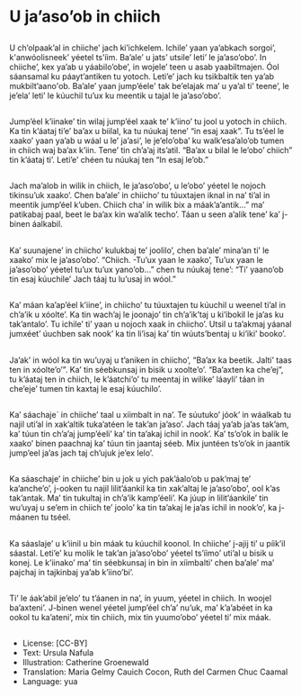 # U ja’aso’ob in chiich

##
U ch’olpaak’al in chiiche’ jach ki’ichkelem. Ichile’ yaan ya’abkach sorgoi’, k'anwóolisneek’ yéetel ts’íim. Ba’ale’ u jats’ utsile’ leti’ le ja’aso’obo’. In chiiche’, kex ya’ab u yáabilo’obe’, in wojele’ teen u asab yaabiltmajen. Óol sáansamal ku páayt’antiken tu yotoch. Leti’e’ jach ku tsikbaltik ten ya’ab mukbilt’aano'ob. Ba’ale’ yaan jump’éele' tak be’elajak ma’ u ya’al ti’ teene’, le je’ela’ leti’ le kúuchil tu’ux ku meentik u tajal le ja’aso’obo’.

##
Jump’éel k’iinake’ tin wilaj jump’éel xaak te’ k’iino’ tu jool u yotoch in chiich. Ka tin k’áataj ti’e’ ba’ax u biilal, ka tu núukaj tene’ “in esaj xaak”. Tu ts’éel le xaako’ yaan ya’ab u wáal u le’ ja’asi’, le je’elo’oba’ ku walk’esa’alo’ob tumen in chiich waj ba’ax k’iin. Tene’ tin ch’a’aj its’atil. “Ba’ax u bilal le le’obo’ chiich” tin k’áataj ti’. Leti’e’ chéen tu núukaj ten “In esaj le’ob.”

##
Jach ma’alob in wilik in chiich, le ja’aso’obo’, u le’obo’ yéetel le nojoch tikinsu’uk xaako’. Chen ba’ale’ in chiicho’ tu túuxtajen iknal in na’ ti’al in meentik jump’éel k’uben. Chiich cha’ in wilik bix a máak’a’antik…” ma’ patikabaj paal, beet le ba’ax kin wa’alik techo’. Táan u seen a’alik tene’ ka’ j-binen áalkabil.

##
Ka’ suunajene’ in chiicho’ kulukbaj te’ joolilo’, chen ba’ale’ mina’an ti’ le xaako’ mix le ja’aso’obo’. “Chiich. -Tu’ux yaan le xaako’, Tu’ux yaan le ja’aso’obo’ yéetel tu’ux tu’ux yano’ob…” chen tu núukaj tene’: “Ti’ yaano’ob tin esaj kúuchile’ Jach táaj tu lu’usaj in wóol.”

##
Ka’ máan ka’ap’éel k’iine’, in chiicho’ tu túuxtajen tu kúuchil u weenel ti’al in ch’a’ik u xóolte’. Ka tin wach’aj le joonajo’ tin ch’a’ik’taj u ki’ibokil le ja’as ku tak’antalo’. Tu ichile’ ti’ yaan u nojoch xaak in chiicho’. Utsil u ta’akmaj yáanal jumxéet’ úuchben sak nook’ ka tin li’isaj ka’ tin wúuts’bentaj u ki’iki’ booko’.

##
Ja’ak’ in wóol ka tin wu’uyaj u t’aniken in chiicho’, “Ba’ax ka beetik. Jalti’ taas ten in xóolte’o’”. Ka’ tin séebkunsaj in bisik u xoolte’o’. “Ba’axten ka che’ej”, tu k’áataj ten in chiich, le k’áatchi’o’ tu meentaj in wilike’ láayli’ táan in che’eje’ tumen tin kaxtaj le esaj kúuchilo’.

##
Ka’ sáachaje´ in chiiche’ taal u xíimbalt in na’. Te súutuko’ jóok’ in wáalkab tu najil uti’al in xak’altik tuka’atéen le tak’an ja’aso’. Jach táaj ya’ab ja’as tak’am, ka’ túun tin ch’a’aj jump’éeli’ ka’ tin ta’akaj ichil in nook’. Ka’ ts’o’ok in balik le xaako’ binen paachnaj ka’ túun tin jaantaj séeb. Mix juntéen ts’o’ok in jaantik jump’eel ja’as jach taj ch’ujuk je’ex lelo’.

##
Ka sáaschaje’ in chiiche’ bin u jok u yich pak’áalo’ob u pak’maj te’ ka’anche’o’, j-ooken tu najil lilit’áankil ka tin xak’altaj le ja’aso’obo’, ool k’as tak’antak. Ma’ tin tukultaj in ch’a’ik kamp’éeli’. Ka júup in lilit’áankile’ tin wu’uyaj u se’em in chiich te’ joolo’ ka tin ta’akaj le ja’as ichil in nook’o’, ka j-máanen tu tséel.

##
Ka sáaslaje’ u k’iinil u bin máak tu kúuchil koonol. In chiiche’ j-ajij ti’ u píik’il sáastal. Leti’e’ ku molik le tak’an ja’aso’obo’ yéetel ts’íimo’ uti’al u bisik u konej. Le k’iinako’ ma’ tin séebkunsaj in bin in xíimbalti’ chen ba’ale’ ma’ pajchaj in tajkinbaj ya’ab k’iino’bi’.

##
Ti’ le áak’abil je’elo’ tu t’áanen in na’, in yuum, yéetel in chiich. In woojel ba’axteni’. J-binen wenel yéetel jump’éel ch’a’ nu’uk, ma’ k’a’abéet in ka ookol tu ka’ateni’, mix tin chiich, mix tin yuumo’obo’ yéetel ti’ mix máak.

##
* License: [CC-BY]
* Text: Ursula Nafula
* Illustration: Catherine Groenewald
* Translation: Maria Gelmy Cauich Cocon, Ruth del Carmen Chuc Caamal
* Language: yua
